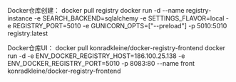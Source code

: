 Docker仓库创建：
docker pull registry
 docker run -d --name registry-instance -e SEARCH_BACKEND=sqlalchemy  -e SETTINGS_FLAVOR=local -e REGISTRY_PORT=5010 -e GUNICORN_OPTS=["--preload"]  -p 5010:5010 registry:latest

Docker仓库UI：
docker pull konradkleine/docker-registry-frontend
docker run -d -e ENV_DOCKER_REGISTRY_HOST=186.100.25.138 -e ENV_DOCKER_REGISTRY_PORT=5010 -p 8083:80 --name front konradkleine/docker-registry-frontend
